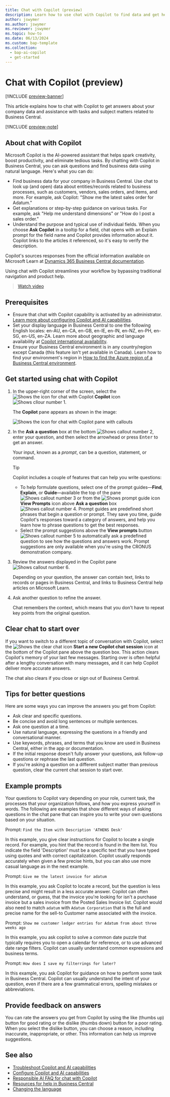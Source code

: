 ```yaml
---
title: Chat with Copilot (preview)
description: Learn how to use chat with Copilot to find data and get help in Business Central.
author: jswymer 
ms.author: jswymer
ms.reviewer: jswymer
ms.topic: how-to 
ms.date: 06/13/2024
ms.custom: bap-template 
ms.collection:
  - bap-ai-copilot
  - get-started
---
```


# Chat with Copilot (preview)

[!INCLUDE [preview-banner](~/../shared-content/shared/preview-includes/preview-banner.md)]

This article explains how to chat with Copilot to get answers about your company data and assistance with tasks and subject matters related to Business Central.​

[!INCLUDE [preview-note](~/../shared-content/shared/preview-includes/production-ready-preview-dynamics365.md)]

## About chat with Copilot

Microsoft Copilot is the AI-powered assistant that helps spark creativity, boost productivity, and eliminate tedious tasks. By chatting with Copilot in Business Central, you can ask questions and find business data using natural language. Here's what you can do:

- Find business data for your company in Business Central. Use chat to look up (and open) data about entities/records related to business processes, such as customers, vendors, sales orders, and items, and more. For example, ask Copilot: "Show me the latest sales order for Adatum."
- Get explanations or step-by-step guidance on various tasks. For example, ask "Help me understand dimensions" or "How do I post a sales order."
- Understand the purpose and typical use of individual fields. When you choose **Ask Copilot** in a tooltip for a field, chat opens with an Explain prompt for the field name and Copilot provides information about it. Copilot links to the articles it referenced, so it's easy to verify the description.

Copilot's sources responses from the official information available on Microsoft Learn at [Dynamics 365 Business Central documentation](/dynamics365/business-central/).
  
Using chat with Copilot streamlines your workflow by bypassing traditional navigation and product help.
  
> [Watch video](https://go.microsoft.com/fwlink/?linkid=2250609)

## Prerequisites

- Ensure that chat with Copilot capability is activated by an administrator. [Learn more about configuring Copilot and AI capabilities](enable-ai.md).
- Set your display language in Business Central to one the following English locales: en-AU, en-CA, en-GB, en-IE, en-IN, en-NZ, en-PH, en-SG, en-US, en-ZA. Learn more about geographic and language availability at [Copilot international availability](https://aka.ms/bapcopilot-intl-report-external).
- Ensure your Business Central environment is in any country/region except Canada (this feature isn't yet available in Canada). Learn how to find your environment's region in [How to find the Azure region of a Business Central environment](ai-copilot-data-movement.md#how-to-find-the-azure-region-of-a-business-central-environment).

## Get started using chat with Copilot

1. In the upper-right corner of the screen, select the ![Shows the icon for chat with Copilot](media/chat-copilot-icon.png) **Copilot** icon ![Shows cllour number 1](media/callout-number-1.svg).

   The **Copilot** pane appears as shown in the image:

    ![Shows the icon for chat with Copilot pane with callouts](media/chat-with-copilot-pane.svg)

1. In the **Ask a question** box at the bottom ![Shows callout number 2](media/callout-number-2.svg), enter your question, and then select the arrowhead or press <kbd>Enter</kbd> to get an answer.

   Your input, known as a *prompt*, can be a question, statement, or command.

   > [!TIP]
   > Copilot includes a couple of features that can help you write questions:
   > - To help formulate questions, select one of the prompt guides&mdash;**Find**, **Explain**, or **Guide**&mdash;available the top of the pane ![Shows callout number 3](media/callout-number-3.svg) or from the ![Shows prompt guide icon](media/prompt-guide-icon.png) **View Prompts**  icon above **Ask a question** box ![Shows callout number 4](media/callout-number-4.svg). Prompt guides are predefined short phrases that begin a question or prompt. They save you time, guide Copilot's responses toward a category of answers, and help you learn how to phrase questions to get the best responses.
   > - Select the prompt suggestions above the **View prompts** button ![Shows callout number 5](media/callout-number-5.svg) to automatically ask a predefined question to see how the questions and answers work. Prompt suggestions are only available when you're using the CRONUS demonstration company.

1. Review the answers displayed in the Copilot pane ![Shows callout number 6](media/callout-number-6.svg).

   Depending on your question, the answer can contain text, links to records or pages in Business Central, and links to Business Central help articles on Microsoft Learn.

1. Ask another question to refine the answer.

   Chat remembers the context, which means that you don't have to repeat key points from the original question.

## Clear chat to start over

If you want to switch to a different topic of conversation with Copilot, select the ![Shows the clear chat icon](media/clear-chat-icon.png) **Start a new Copilot chat session**  icon at the bottom of the Copilot pane above the question box. This action clears Copilot's memory of your last few messages. Starting over is often helpful after a lengthy conversation with many messages, and it can help Copilot deliver more accurate answers.

The chat also clears if you close or sign out of Business Central.

## Tips for better questions

Here are some ways you can improve the answers you get from Copilot:

- Ask clear and specific questions.
- Be concise and avoid long sentences or multiple sentences.
- Ask one question at a time. <!--Avoid asking about multiple questions in one message.-->
- Use natural language, expressing the questions in a friendly and conversational manner.
- Use keywords, phrases, and terms that you know are used in Business Central, either in the app or documentation.
- If the initial response doesn't fully answer your questions, ask follow-up questions or rephrase the last question.
- If you're asking a question on a different subject matter than previous question, clear the current chat session to start over.

## Example prompts

Your questions to Copilot vary depending on your role, current task, the processes that your organization follows, and how you express yourself in words. The following are examples that show different ways of asking questions in the chat pane that can inspire you to write your own questions based on your situation.

Prompt: `Find the Item with Description 'ATHENS Desk'`

In this example, you give clear instructions for Copilot to locate a single record. For example, you hint that the record is found in the Item list. You indicate the field 'Description' must be a specific text that you have typed using quotes and with correct capitalization. Copilot usually responds accurately when given a few precise hints, but you can also use more casual language as in the next example.

Prompt: `Give me the latest invoice for adatum`

In this example, you ask Copilot to locate a record, but the question is less precise and might result in a less accurate answer. Copilot can often understand, or guess, that the invoice you're looking for isn't a purchase invoice but a sales invoice from the Posted Sales Invoice list. Copilot would also need to match `adatum` with `Adatum Corporation` that is the full and precise name for the sell-to Customer name associated with the invoice.

Prompt: `Show me customer ledger entries for Adatum from about three weeks ago`

In this example, you ask copilot to solve a common date puzzle that typically requires you to open a calendar for reference, or to use advanced date range filters. Copilot can usually understand common expressions and business terms.

Prompt: `How does I save my filterrings for later?`

In this example, you ask Copilot for guidance on how to perform some task in Business Central. Copilot can usually understand the intent of your question, even if there are a few grammatical errors, spelling mistakes or abbreviations.

## Provide feedback on answers

You can rate the answers you get from Copilot by using the like (thumbs up) button for good rating or the dislike (thumbs down) button for a poor rating. When you select the dislike button, you can choose a reason, including inaccurate, inappropriate, or other. This information can help us improve suggestions.

## See also

- [Troubleshoot Copilot and AI capabilities](ai-copilot-troubleshooting.md)  
- [Configure Copilot and AI capabilities](enable-ai.md)  
- [Responsible AI FAQ for chat with Copilot](faqs-chat-with-copilot.md)  
- [Resources for help in Business Central](product-help-and-support.md)  
- [Changing the language](ui-change-basic-settings.md#language)  
